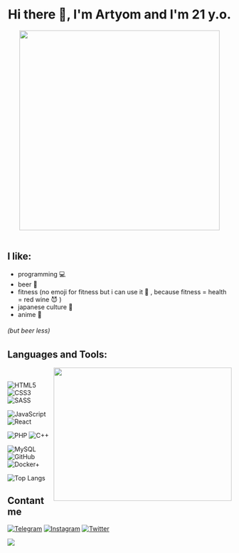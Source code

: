 <body>
<div align="center">
<h1> Hi there 👋, I'm Artyom and I'm 21 y.o. </h1>
</div>
<div align="center">
    <img src="https://c.tenor.com/hV0EnH8wdFEAAAAd/reigen-dab.gif" align="center" width="450">
</div>

<br>

## I like:
- programming 💻
- beer 🍺 
- fitness (no emoji for fitness but i can use it 🍷 , because fitness = health = red wine 😈 )
- japanese culture 👹
- anime 👺

###### (but beer less)

<h2 aling="left">Languages and Tools:</h2>

<img src="https://c.tenor.com/XGpqtoboIiUAAAAC/the-rock-dwayne-johnson.gif" align="right" height="300"  width="400">
 <br>

![HTML5](https://img.shields.io/badge/-HTML5-black??style=for-the-badge&logo=HTML5&logoColor=white&)
![CSS3](https://img.shields.io/badge/-CSS3-black??style=for-the-badge&logo=CSS3)
![SASS](https://img.shields.io/badge/-SASS-black??style=for-the-badge&logo=SASS&logoColor=white)

![JavaScript](https://img.shields.io/badge/-JavaScript-black??style=for-the-badge&logo=JavaScript)
![React](https://img.shields.io/badge/-React-black??style=for-the-badge&logo=React)

![PHP](https://img.shields.io/badge/-PHP-black??style=for-the-badge&logo=PHP&logoColor=white)
![C++](https://img.shields.io/badge/-C++-black??style=for-the-badge&logo=C%2b%2b&logoColor=white)

![MySQL](https://img.shields.io/badge/-SQL-black??style=for-the-badge&logo=MySQL&logoColor=white)
![GitHub](https://img.shields.io/badge/-GitHub-black??style=for-the-badge&logo=GitHub&logoColor=white)
![Docker+](https://img.shields.io/badge/-Docker-black??style=for-the-badge&logo=Docker&logoColor=white)

![Top Langs](https://github-readme-stats.vercel.app/api/top-langs/?username=Samotaa&layout=compact)

## Contant me 
[![Telegram](https://img.shields.io/badge/-Telegram-black??style=for-the-badge&logo=Telegram&)](https://t.me/anjesus)
[![Instagram](https://img.shields.io/badge/-Instagram-black??style=for-the-badge&logo=Instagram&logoColor=white)](https://www.instagram.com/anjesus/)
[![Twitter](https://img.shields.io/badge/-Twitter-black??style=for-the-badge&logo=Twitter&logoColor=white)](https://twitter.com/ANKing1337)

<p>
<img src="https://i.pinimg.com/originals/4b/65/40/4b65409882f61888f91b9aa8e39391b7.gif" align="center">
</p>

</body>